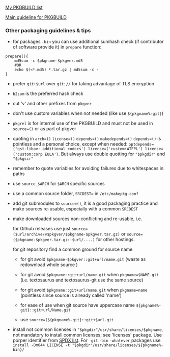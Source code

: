 [My PKGBUILD list](https://aur.archlinux.org/packages?SeB=m&K=Nebulosa)

[Main guideline for PKGBUILD](https://wiki.archlinux.org/title/PKGBUILD)

### Other packaging guidelines & tips

* for packages `-bin` you can use additional sumhash check (if contributor of software provide it) in `prepare` function:

```
prepare(){
    md5sum -c $pkgname-$pkgver.md5
    #OR
    echo $(<*.md5) *.tar.gz | md5sum -c -
}
```

* prefer `git+$url` over `git://` for taking advantage of TLS encryption

* `b2sum` is the preferred hash check

* cut 'v' and other prefixes from `pkgver`

* don't use custom variables when not needed (like use `${pkgname%-git}`)

* `pkgrel` is for internal use of the PKGBUILD and must not be used in `source=()` or as part of pkgver

* quoting in `arch=()` `license=()` `depends=()` `makedepends=()` `depends=()` is pointless and a personal choice, except when needed:
`optdepends=('gst-libav: additional codecs') license=('custom:WTFPL') license=('custom:corp EULA')`. But always use double quotting for `"$pkgdir"` and `"$pkgscr"`

* remember to quote variables for avoiding failures due to whitespaces in paths

* use `source_$ARCH` for `$ARCH` specific sources

* use a common source folder, `SRCDEST=` in `/etc/makepkg.conf`

* add git submodules to `source=()`, it is a good packaging practice and make sources re-usable, especially with a common `SRCDEST`

* make downloaded sources non-conflicting and re-usable, i.e.

  for Github releases use just `source=($url/archive/v$pkgver/$pkgname-$pkgver.tar.gz)` or `source=($pkgname-$pkgver.tar.gz::$url/....)` for other hostings.

  for git repository find a common ground for source name

    + for git avoid `$pkgname-$pkgver::git+url/name.git` (waste as redownload whole source )

    + for git avoid `$pkgname::git+url/name.git` when `pkgname=$NAME-git` (i.e. textosaurus and textosaurus-git use the same source)

    + for git avoid `$pkgname::git+url/name.git` when `pkgname=name` (pointless since source is already called 'name')

    + for ease of use when git source have uppercase name `${pkgname%-git}::git+url/Name.git`

    + use `source=(${pkgname%-git}::git+$url.git`

* install not common licenses in `"$pkgdir"/usr/share/licenses/$pkgname`, not mandatory to install common licenses; see 'licenses' package. Use porper identifier from [SPDX list](https://spdx.org/licenses/preview/index.html). For `-git` `-bin` `-whatever` packages use `install -Dm644 LICENSE -t "$pkgdir"/usr/share/licenses/${pkgname%-bin}/`
